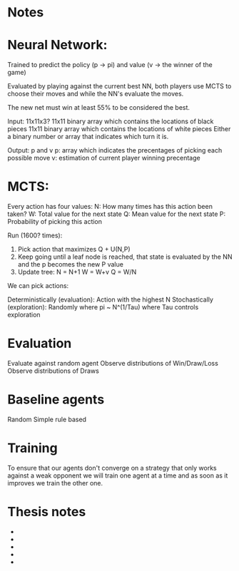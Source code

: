 # Notes



# Neural Network:
Trained to predict the policy (p -> pi) and value (v -> the winner of the game)

Evaluated by playing against the current best NN, both players use MCTS to choose their moves and
    while the NN's evaluate the moves. 

The new net must win at least 55% to be considered the best.

Input: 11x11x3?
11x11 binary array which contains the locations of black pieces
11x11 binary array which contains the locations of white pieces
Either a binary number or array that indicates which turn it is.

Output: p and v
p: array which indicates the precentages of picking each possible move
v: estimation of current player winning precentage


# MCTS:

Every action has four values:
N: How many times has this action been taken?
W: Total value for the next state
Q: Mean value for the next state
P: Probability of picking this action

Run (1600? times):

1. Pick action that maximizes Q + U(N,P)
2. Keep going until a leaf node is reached, that state is evaluated by the NN and the p becomes the 
    new P value
3. Update tree:
N = N+1
W = W+v
Q = W/N

We can pick actions:

Deterministically (evaluation): Action with the highest N
Stochastically (exploration): Randomly where pi ~ N^(1/Tau) where Tau controls exploration


# Evaluation
Evaluate against random agent
Observe distributions of Win/Draw/Loss
Observe distributions of Draws

# Baseline agents
Random
Simple rule based 

# Training

To ensure that our agents don't converge on a strategy that only works against a weak opponent we will train one agent at a time and as soon as it improves we train the other one.


# Thesis notes

*
*
*
*
*